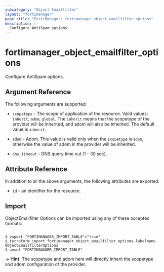 ```yaml
---
subcategory: "Object Emailfilter"
layout: "fortimanager"
page_title: "FortiManager: fortimanager_object_emailfilter_options"
description: |-
  Configure AntiSpam options.
---
```


# fortimanager_object_emailfilter_options
Configure AntiSpam options.

## Argument Reference


The following arguments are supported:

* `scopetype` - The scope of application of the resource. Valid values: `inherit`, `adom`, `global`. The `inherit` means that the scopetype of the provider will be inherited, and adom will also be inherited. The default value is `inherit`.
* `adom` - Adom. This value is valid only when the `scopetype` is `adom`, otherwise the value of adom in the provider will be inherited.

* `dns_timeout` - DNS query time out (1 - 30 sec).


## Attribute Reference

In addition to all the above arguments, the following attributes are exported:
* `id` - an identifier for the resource.

## Import

ObjectEmailfilter Options can be imported using any of these accepted formats:
```

$ export "FORTIMANAGER_IMPORT_TABLE"="true"
$ terraform import fortimanager_object_emailfilter_options.labelname ObjectEmailfilterOptions
$ unset "FORTIMANAGER_IMPORT_TABLE"
```
-> **Hint:** The scopetype and adom here will directly inherit the scopetype and adom configuration of the provider.
